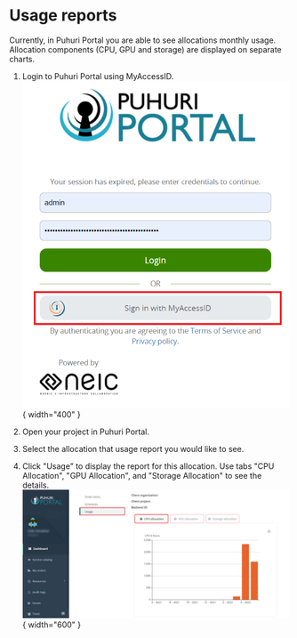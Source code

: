 # Usage reports

Currently, in Puhuri Portal you are able to see allocations monthly usage. Allocation components (CPU, GPU and storage) are displayed on separate charts.

1. Login to Puhuri Portal using MyAccessID.
   ![Login](../assets/Login.PNG){ width="400" }

2. Open your project in Puhuri Portal.
3. Select the allocation that usage report you would like to see.
4. Click "Usage" to display the report for this allocation. Use tabs "CPU Allocation", "GPU Allocation", and "Storage Allocation" to see the details. 
   ![Usage](../assets/puhuri_usage.jpg){ width="600" }